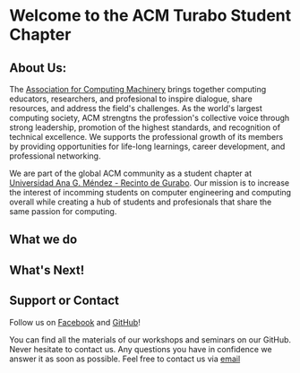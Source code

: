 # Welcome to the ACM Turabo Student Chapter

## About Us:

The [Association for Computing Machinery](https://www.acm.org) brings together computing educators, researchers, and profesional to inspire dialogue, share resources, and address the field's challenges. As the world's largest computing society, ACM strengtns the profession's collective voice through strong leadership, promotion of the highest standards, and recognition of technical excellence. We supports the professional growth of its members by providing opportunities for life-long learnings, career development, and professional networking.

We are part of the global ACM community as a student chapter at [Universidad Ana G. Méndez - Recinto de Gurabo](http://gurabo.uagm.edu). Our mission is to increase the interest of incomming students on computer engineering and computing overall while creating a hub of students and profesionals that share the same passion for computing.

## What we do

## What's Next!

## Support or Contact

Follow us on [Facebook](https://www.facebook.com/ACMTuraboChapter) and [GitHub](https://github.com/ACM-Turabo)!

You can find all the materials of our workshops and seminars on our GitHub.
Never hesitate to contact us. Any questions you have in confidence we answer it as soon as possible. Feel free to contact us via [email](mailto:acm.utchapter@gmail.com)
